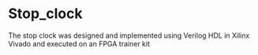 # Stop_clock
The stop clock was designed and implemented using Verilog HDL in Xilinx Vivado and executed on an FPGA trainer kit
